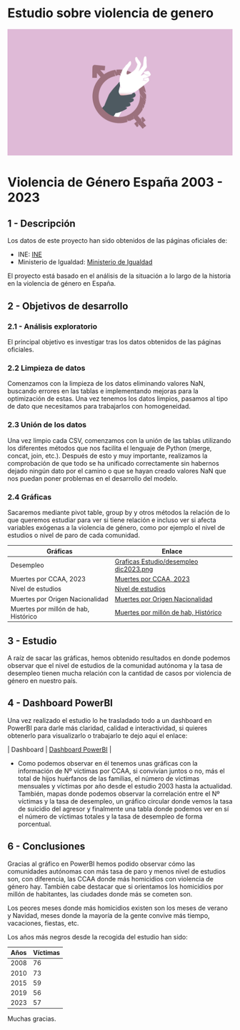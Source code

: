 # Estudio sobre violencia de genero
![image](titulo.png)
# Violencia de Género España 2003 - 2023

## 1 - Descripción
Los datos de este proyecto han sido obtenidos de las páginas oficiales de:
- INE: [INE](https://www.ine.es/dyngs/INEbase/es/operacion.htm?c=Estadistica_C&cid=1254736176866&menu=ultiDatos&idp=1254735573206)
- Ministerio de Igualdad: [Ministerio de Igualdad](https://violenciagenero.igualdad.gob.es/)

El proyecto está basado en el análisis de la situación a lo largo de la historia en la violencia de género en España.

## 2 - Objetivos de desarrollo
### 2.1 - Análisis exploratorio
El principal objetivo es investigar tras los datos obtenidos de las páginas oficiales.
### 2.2 Limpieza de datos
Comenzamos con la limpieza de los datos eliminando valores NaN, buscando errores en las tablas e implementando mejoras para la optimización de estas. Una vez tenemos los datos limpios, pasamos al tipo de dato que necesitamos para trabajarlos con homogeneidad.
### 2.3 Unión de los datos
Una vez limpio cada CSV, comenzamos con la unión de las tablas utilizando los diferentes métodos que nos facilita el lenguaje de Python (merge, concat, join, etc.). Después de esto y muy importante, realizamos la comprobación de que todo se ha unificado correctamente sin habernos dejado ningún dato por el camino o que se hayan creado valores NaN que nos puedan poner problemas en el desarrollo del modelo.
### 2.4 Gráficas
Sacaremos mediante pivot table, group by y otros métodos la relación de lo que queremos estudiar para ver si tiene relación e incluso ver si afecta variables exógenas a la violencia de género, como por ejemplo el nivel de estudios o nivel de paro de cada comunidad.

| Gráficas | Enlace |
| ------ | ------ |
| Desempleo |[Graficas Estudio/desempleo dic2023.png](https://github.com/SergioPrior/Violencia-de-genero/blob/main/Graficas%20Estudio/desempleo%20dic2023.png) |
| Muertes por CCAA, 2023| [Muertes por CCAA, 2023](https://github.com/SergioPrior/Violencia-de-genero/blob/main/Graficas%20Estudio/muertes%20por%20comunidad%202023.png) |
| Nivel de estudios | [Nivel de estudios](https://github.com/SergioPrior/Violencia-de-genero/blob/main/Graficas%20Estudio/informe%20PISA%202022.png) |
| Muertes por Origen Nacionalidad | [Muertes por Origen Nacionalidad](https://github.com/SergioPrior/Violencia-de-genero/blob/main/Graficas%20Estudio/muertes%20por%20origen%20de%20nacionalidad%202003-2023.png) |
| Muertes por millón de hab, Histórico | [Muertes por millón de hab, Histórico](https://github.com/SergioPrior/Violencia-de-genero/blob/main/Graficas%20Estudio/muertes%20por%20cada%20millon%20de%20habitantes%2020%20a%C3%B1os.png) |

## 3 - Estudio
A raíz de sacar las gráficas, hemos obtenido resultados en donde podemos observar que el nivel de estudios de la comunidad autónoma y la tasa de desempleo tienen mucha relación con la cantidad de casos por violencia de género en nuestro país.

## 4 - Dashboard PowerBI
Una vez realizado el estudio lo he trasladado todo a un dashboard en PowerBI para darle más claridad, calidad e interactividad, si quieres obtenerlo para visualizarlo o trabajarlo te dejo aquí el enlace:

| Dashboard | [Dashboard PowerBI](Dashboard_VG.pbix) |

- Como podemos observar en él tenemos unas gráficas con la información de Nº víctimas por CCAA, si convivían juntos o no, más el total de hijos huérfanos de las familias, el número de víctimas mensuales y víctimas por año desde el estudio 2003 hasta la actualidad. También, mapas donde podemos observar la correlación entre el Nº víctimas y la tasa de desempleo, un gráfico circular donde vemos la tasa de suicidio del agresor y finalmente una tabla donde podemos ver en sí el número de víctimas totales y la tasa de desempleo de forma porcentual.

## 6 - Conclusiones
Gracias al gráfico en PowerBI hemos podido observar cómo las comunidades autónomas con más tasa de paro y menos nivel de estudios son, con diferencia, las CCAA donde más homicidios con violencia de género hay.
También cabe destacar que si orientamos los homicidios por millón de habitantes, las ciudades donde más se cometen son.

Los peores meses donde más homicidios existen son los meses de verano y Navidad, meses donde la mayoría de la gente convive más tiempo, vacaciones, fiestas, etc.

Los años más negros desde la recogida del estudio han sido:

| Años | Víctimas |
| ------ | ------ |
| 2008 | 76 |
| 2010 | 73 |
| 2015 | 59 |
| 2019 | 56 |
| 2023 | 57 |

Muchas gracias.
